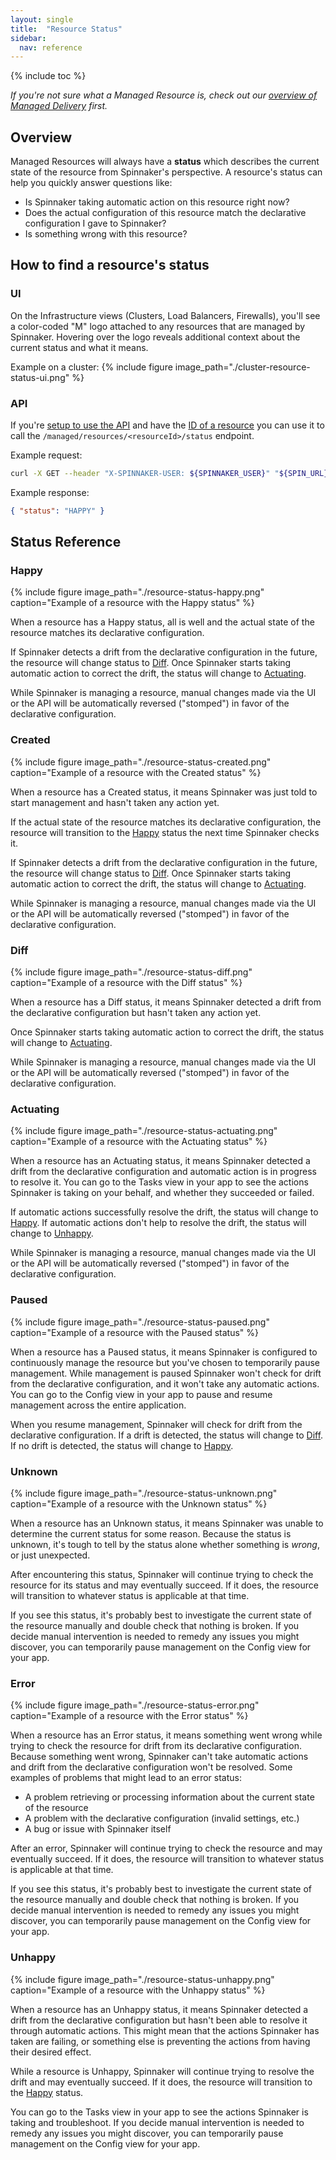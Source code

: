 ```yaml
---
layout: single
title:  "Resource Status"
sidebar:
  nav: reference
---
```


{% include toc %}

*If you're not sure what a Managed Resource is, check out our [overview of Managed Delivery](/reference/managed-delivery) first.*

## Overview
Managed Resources will always have a **status** which describes the current state of the resource from Spinnaker's perspective. A resource's status can help you quickly answer questions like:
  - Is Spinnaker taking automatic action on this resource right now?
  - Does the actual configuration of this resource match the declarative configuration I gave to Spinnaker?
  - Is something wrong with this resource?

## How to find a resource's status

### UI
On the Infrastructure views (Clusters, Load Balancers, Firewalls), you'll see a color-coded "M" logo attached to any resources that are managed by Spinnaker. Hovering over the logo reveals additional context about the current status and what it means.

Example on a cluster:
{%
  include
  figure
  image_path="./cluster-resource-status-ui.png"
%}


### API
If you're [setup to use the API](/reference/managed-delivery/getting-started/#env-setup) and have the [ID of a resource](/reference/managed-delivery/getting-started/#find-a-resources-id) you can use it to call the `/managed/resources/<resourceId>/status` endpoint.

Example request:
```bash
curl -X GET --header "X-SPINNAKER-USER: ${SPINNAKER_USER}" "${SPIN_URL}/<resourceId>/status"
```
Example response:
```json
{ "status": "HAPPY" }
```

## Status Reference

### Happy
{%
  include
  figure
  image_path="./resource-status-happy.png"
  caption="Example of a resource with the Happy status"
%}

When a resource has a Happy status, all is well and the actual state of the resource matches its declarative configuration.

If Spinnaker detects a drift from the declarative configuration in the future, the resource will change status to [Diff](/reference/managed-delivery/resource-status/#diff). Once Spinnaker starts taking automatic action to correct the drift, the status will change to [Actuating](/reference/managed-delivery/resource-status/#actuating).

While Spinnaker is managing a resource, manual changes made via the UI or the API will be automatically reversed ("stomped") in favor of the declarative configuration.

### Created
{%
  include
  figure
  image_path="./resource-status-created.png"
    caption="Example of a resource with the Created status"
%}

When a resource has a Created status, it means Spinnaker was just told to start management and hasn't taken any action yet.

If the actual state of the resource matches its declarative configuration, the resource will transition to the [Happy](/reference/managed-delivery/resource-status/#happy) status the next time Spinnaker checks it.

If Spinnaker detects a drift from the declarative configuration in the future, the resource will change status to [Diff](/reference/managed-delivery/resource-status/#diff). Once Spinnaker starts taking automatic action to correct the drift, the status will change to [Actuating](/reference/managed-delivery/resource-status/#actuating).

While Spinnaker is managing a resource, manual changes made via the UI or the API will be automatically reversed ("stomped") in favor of the declarative configuration.

### Diff
{%
  include
  figure
  image_path="./resource-status-diff.png"
  caption="Example of a resource with the Diff status"
%}

When a resource has a Diff status, it means Spinnaker detected a drift from the declarative configuration but hasn't taken any action yet.

Once Spinnaker starts taking automatic action to correct the drift, the status will change to [Actuating](/reference/managed-delivery/resource-status/#actuating).

While Spinnaker is managing a resource, manual changes made via the UI or the API will be automatically reversed ("stomped") in favor of the declarative configuration.

### Actuating
{%
  include
  figure
  image_path="./resource-status-actuating.png"
  caption="Example of a resource with the Actuating status"
%}

When a resource has an Actuating status, it means Spinnaker detected a drift from the declarative configuration and automatic action is in progress to resolve it. You can go to the Tasks view in your app to see the actions Spinnaker is taking on your behalf, and whether they succeeded or failed.

If automatic actions successfully resolve the drift, the status will change to [Happy](/reference/managed-delivery/resource-status/#happy). If automatic actions don't help to resolve the drift, the status will change to [Unhappy](/reference/managed-delivery/resource-status/#unhappy).

While Spinnaker is managing a resource, manual changes made via the UI or the API will be automatically reversed ("stomped") in favor of the declarative configuration.

### Paused
{%
  include
  figure
  image_path="./resource-status-paused.png"
  caption="Example of a resource with the Paused status"
%}

When a resource has a Paused status, it means Spinnaker is configured to continuously manage the resource but you've chosen to temporarily pause management. While management is paused Spinnaker won't check for drift from the declarative configuration, and it won't take any automatic actions. You can go to the Config view in your app to pause and resume management across the entire application.

When you resume management, Spinnaker will check for drift from the declarative configuration. If a drift is detected, the status will change to [Diff](/reference/managed-delivery/resource-status/#diff). If no drift is detected, the status will change to [Happy](/reference/managed-delivery/resource-status/#unhappy).

### Unknown
{%
  include
  figure
  image_path="./resource-status-unknown.png"
  caption="Example of a resource with the Unknown status"
%}

When a resource has an Unknown status, it means Spinnaker was unable to determine the current status for some reason. Because the status is unknown, it's tough to tell by the status alone whether something is *wrong*, or just unexpected.

After encountering this status, Spinnaker will continue trying to check the resource for its status and may eventually succeed. If it does, the resource will transition to whatever status is applicable at that time.

If you see this status, it's probably best to investigate the current state of the resource manually and double check that nothing is broken. If you decide manual intervention is needed to remedy any issues you might discover, you can temporarily pause management on the Config view for your app.

### Error
{%
  include
  figure
  image_path="./resource-status-error.png"
  caption="Example of a resource with the Error status"
%}

When a resource has an Error status, it means something went wrong while trying to check the resource for drift from its declarative configuration. Because something went wrong, Spinnaker can't take automatic actions and drift from the declarative configuration won't be resolved. Some examples of problems that might lead to an error status:

  - A problem retrieving or processing information about the current state of the resource
  - A problem with the declarative configuration (invalid settings, etc.)
  - A bug or issue with Spinnaker itself

After an error, Spinnaker will continue trying to check the resource and may eventually succeed. If it does, the resource will transition to whatever status is applicable at that time.

If you see this status, it's probably best to investigate the current state of the resource manually and double check that nothing is broken. If you decide manual intervention is needed to remedy any issues you might discover, you can temporarily pause management on the Config view for your app.


### Unhappy
{%
  include
  figure
  image_path="./resource-status-unhappy.png"
  caption="Example of a resource with the Unhappy status"
%}

When a resource has an Unhappy status, it means Spinnaker detected a drift from the declarative configuration but hasn't been able to resolve it through automatic actions. This might mean that the actions Spinnaker has taken are failing, or something else is preventing the actions from having their desired effect.

While a resource is Unhappy, Spinnaker will continue trying to resolve the drift and may eventually succeed. If it does, the resource will transition to the [Happy](/reference/managed-delivery/resource-status/#happy) status.

You can go to the Tasks view in your app to see the actions Spinnaker is taking and troubleshoot. If you decide manual intervention is needed to remedy any issues you might discover, you can temporarily pause management on the Config view for your app.
